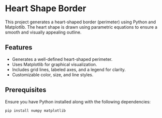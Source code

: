 # Heart Shape Border

This project generates a heart-shaped border (perimeter) using Python and Matplotlib. The heart shape is drawn using parametric equations to ensure a smooth and visually appealing outline.

## Features
- Generates a well-defined heart-shaped perimeter.
- Uses Matplotlib for graphical visualization.
- Includes grid lines, labeled axes, and a legend for clarity.
- Customizable color, size, and line styles.

## Prerequisites
Ensure you have Python installed along with the following dependencies:
```bash
pip install numpy matplotlib

